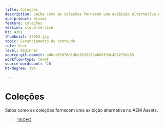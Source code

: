 ```yaml
---
title: Coleções
description: Saiba como as coleções fornecem uma exibição alternativa no AEM Assets.
sub-product: ativos
feature: Coleções
version: cloud-service
kt: 4301
thumbnail: 32053.jpg
topic: Gerenciamento de conteúdo
role: User
level: Beginner
source-git-commit: b0bca57676813bd353213b4808f99c463272de85
workflow-type: tm+mt
source-wordcount: '26'
ht-degree: 19%

---
```



# Coleções

Saiba como as coleções fornecem uma exibição alternativa no AEM Assets.

>[!VIDEO](https://video.tv.adobe.com/v/32053/?quality=12&learn=on&hidetitle=true)